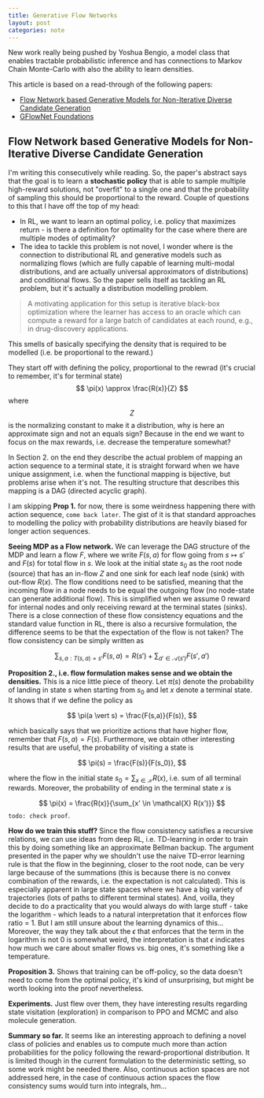 ```yaml
---
title: Generative Flow Networks
layout: post
categories: note
--- 
```


New work really being pushed by Yoshua Bengio, a model class that enables tractable probabilistic inference and has connections to Markov Chain Monte-Carlo with also the ability to learn densities.

This article is based on a read-through of the following papers:
* [Flow Network based Generative Models for Non-Iterative Diverse Candidate Generation](https://openreview.net/pdf?id=Arn2E4IRjEB)
* [GFlowNet Foundations](https://arxiv.org/pdf/2111.09266.pdf)


## Flow Network based Generative Models for Non-Iterative Diverse Candidate Generation

I'm writing this consecutively while reading. So, the paper's abstract says that the goal is to learn a **stochastic policy** that is able to sample multiple high-reward solutions, not "overfit" to a single one and that the probability of sampling this should be proportional to the reward.
Couple of questions to this that I have off the top of my head:
* In RL, we want to learn an optimal policy, i.e. policy that maximizes return - is there a definition for optimality for the case where there are multiple modes of optimality?
* The idea to tackle this problem is not novel, I wonder where is the connection to distributional RL and generative models such as normalizing flows (which are fully capable of learning multi-modal distributions, and are actually universal approximators of distributions) and conditional flows.
So the paper sells itself as tackling an RL problem, but it's actually a distribution modelling problem. 

> A motivating application for this setup is iterative black-box optimization where the learner has
> access to an oracle which can compute a reward for a large batch of candidates at each round, e.g., in
> drug-discovery applications.

This smells of basically specifying the density that is required to be modelled (i.e. be proportional to the reward.)

They start off with defining the policy, proportional to the rewrad (it's crucial to remember, it's for terminal state)
$$
\pi(x) \approx \frac{R(x)}{Z} 
$$
where $$Z$$ is the normalizing constant to make it a distribution, why is here an approximate sign and not an equals sign? Because in the end we want to focus on the max rewards, i.e. decrease the temperature somewhat?

In Section 2. on the end they describe the actual problem of mapping an action sequence to a terminal state, it is straight forward when we have unique assignment, i.e. when the functional mapping is bijective, but problems arise when it's not. The resulting structure that describes this mapping is a DAG (directed acyclic graph). 

I am skipping **Prop 1.** for now, there is some weirdness happening there with action sequence, `come back later`. The gist of it is that standard approaches to modelling the policy with probability distributions are heavily biased for longer action sequences. 


**Seeing MDP as a Flow network.** We can leverage the DAG structure of the MDP and learn a flow $F$, where we write $F(s,a)$ for flow going from $s \mapsto s'$ and $F(s)$ for total flow in $s$. We look at the initial state $s_0$ as the root node (source) that has an in-flow $Z$  and one sink for each leaf node (sink) with out-flow $R(x)$. The flow conditions need to be satisfied, meaning that the incoming flow in a node needs to be equal the outgoing flow (no node-state can generate additional flow). This is simplified when we assume 0 reward for internal nodes and only receiving reward at the terminal states (sinks). There is a close connection of these flow consistency equations and the standard value function in RL, there is also a recursive formulation, the difference seems to be that the expectation of the flow is not taken? The flow consistency can be simply written as

$$ \sum_{s,a: T(s,a)=s'} F(s,a) = R(s') + \sum_{a' \in \mathcal{A}(s')} F(s', a')
$$


**Proposition 2., i.e. flow formulation makes sense and we obtain the densities.** This is a nice little piece of theory. Let $\pi(s)$ denote the probability of landing in state $s$ when starting from $s_0$ and let $x$ denote a terminal state. It shows that if we define the policy as

$$ \pi(a \vert s) = \frac{F(s,a)}{F(s)},
$$

which basically says that we prioritize actions that have higher flow, remember that $F(s,a) = F(s)$. Furthermore, we obtain other interesting results that are useful, the probability of visiting a state is

$$ \pi(s) = \frac{F(s)}{F(s_0)},
$$

where the flow in the initial state $s_0 = \sum_{x \in \mathcal{X}} R(x)$, i.e. sum of all terminal rewards.
Moreover, the probability of ending in the terminal state $x$ is

$$ \pi(x) = \frac{R(x)}{\sum_{x' \in \mathcal{X} R(x')}}
$$
`todo: check proof`.


**How do we train this stuff?** Since the flow consistency satisfies a recursive relations, we can use ideas from deep RL, i.e. TD-learning in order to train this by doing something like an approximate Bellman backup. The argument presented in the paper why we shouldn't use the naive TD-error learning rule is that the flow in the beginning, closer to the root node, can be very large because of the summations (this is because there is no convex combination of the rewards, i.e. the expectation is not calculated).  This is especially apparent in large state spaces where we have a big variety of trajectories (lots of paths to different terminal states). And, voilla, they decide to do a practicality that you would always do with large stuff - take the logarithm - which leads to a natural interpretation that it enforces flow ratio = 1. But I am still unsure about the learning dynamics of this... Moreover, the way they talk about the $\epsilon$ that enforces that the term in the logarithm is not $0$ is somewhat weird, the interpretation is that $\epsilon$ indicates how much we care about smaller flows vs. big ones, it's something like a temperature. 

**Proposition 3.** Shows that training can be off-policy, so the data doesn't need to come from the optimal policy, it's kind of unsurprising, but might be worth looking into the proof nevertheless.

**Experiments.** Just flew over them, they have interesting results regarding state visitation (exploration) in comparison to PPO and MCMC and also molecule generation.


**Summary so far.** It seems like an interesting approach to defining a novel class of policies and enables us to compute much more than action probabilities for the policy following the reward-proportional distribution. It is limited though in the current formulation to the deterministic setting, so some work might be needed there. Also, continuous action spaces are not addressed here, in the case of continuous action spaces the flow consistency sums would turn into integrals, hm...